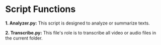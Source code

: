 # **Script Functions**

**1. Analyzer.py:** This script is designed to analyze or summarize texts.

**2. Transcribe.py:** This file's role is to transcribe all video or audio files in the current folder.

